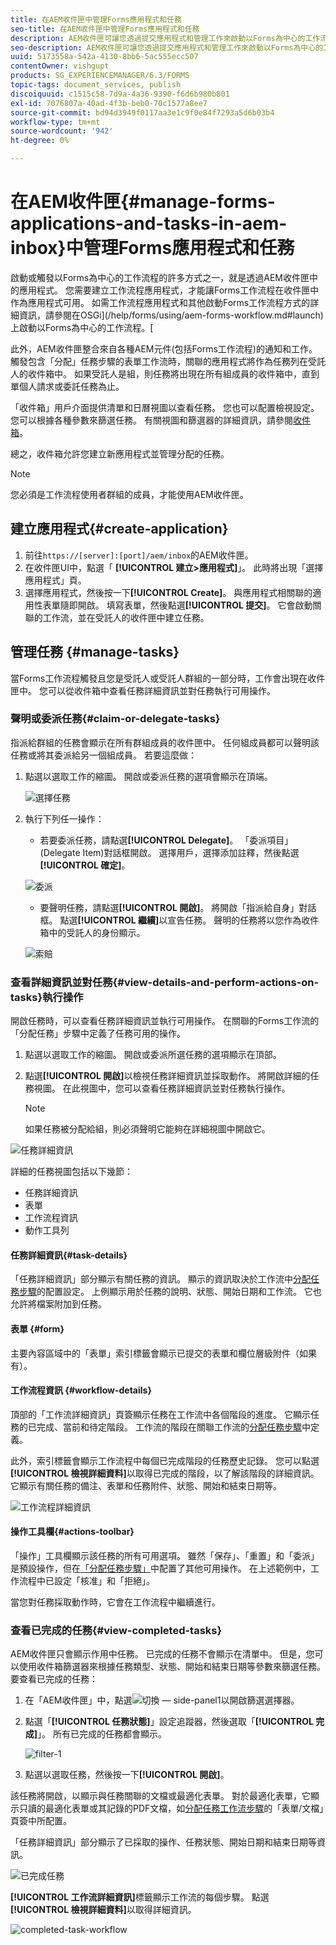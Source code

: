 ```yaml
---
title: 在AEM收件匣中管理Forms應用程式和任務
seo-title: 在AEM收件匣中管理Forms應用程式和任務
description: AEM收件匣可讓您透過提交應用程式和管理工作來啟動以Forms為中心的工作流程。
seo-description: AEM收件匣可讓您透過提交應用程式和管理工作來啟動以Forms為中心的工作流程。
uuid: 5173558a-542a-4130-8bb6-5ac555ecc507
contentOwner: vishgupt
products: SG_EXPERIENCEMANAGER/6.3/FORMS
topic-tags: document_services, publish
discoiquuid: c1515c58-7d9a-4a36-9390-f6d6b980b801
exl-id: 7076807a-40ad-4f3b-beb0-70c1577a8ee7
source-git-commit: bd94d3949f0117aa3e1c9f0e84f7293a5d6b03b4
workflow-type: tm+mt
source-wordcount: '942'
ht-degree: 0%

---
```


# 在AEM收件匣{#manage-forms-applications-and-tasks-in-aem-inbox}中管理Forms應用程式和任務

啟動或觸發以Forms為中心的工作流程的許多方式之一，就是透過AEM收件匣中的應用程式。 您需要建立工作流程應用程式，才能讓Forms工作流程在收件匣中作為應用程式可用。 如需工作流程應用程式和其他啟動Forms工作流程方式的詳細資訊，請參閱在OSGi](/help/forms/using/aem-forms-workflow.md#launch)上啟動以Forms為中心的工作流程。[

此外，AEM收件匣整合來自各種AEM元件(包括Forms工作流程)的通知和工作。 觸發包含「分配」任務步驟的表單工作流時，關聯的應用程式將作為任務列在受託人的收件箱中。 如果受託人是組，則任務將出現在所有組成員的收件箱中，直到單個人請求或委託任務為止。

「收件箱」用戶介面提供清單和日曆視圖以查看任務。 您也可以配置檢視設定。 您可以根據各種參數來篩選任務。 有關視圖和篩選器的詳細資訊，請參閱[收件箱](/help/sites-authoring/inbox.md)。

總之，收件箱允許您建立新應用程式並管理分配的任務。

>[!NOTE]
>
>您必須是工作流程使用者群組的成員，才能使用AEM收件匣。

## 建立應用程式{#create-application}

1. 前往`https://[server]:[port]/aem/inbox`的AEM收件匣。
1. 在收件匣UI中，點選「 **[!UICONTROL 建立>應用程式]**」。 此時將出現「選擇應用程式」頁。
1. 選擇應用程式，然後按一下&#x200B;**[!UICONTROL Create]**。 與應用程式相關聯的適用性表單隨即開啟。 填寫表單，然後點選&#x200B;**[!UICONTROL 提交]**。 它會啟動關聯的工作流，並在受託人的收件匣中建立任務。

## 管理任務 {#manage-tasks}

當Forms工作流程觸發且您是受託人或受託人群組的一部分時，工作會出現在收件匣中。 您可以從收件箱中查看任務詳細資訊並對任務執行可用操作。

### 聲明或委派任務{#claim-or-delegate-tasks}

指派給群組的任務會顯示在所有群組成員的收件匣中。 任何組成員都可以聲明該任務或將其委派給另一個組成員。 若要這麼做：

1. 點選以選取工作的縮圖。 開啟或委派任務的選項會顯示在頂端。

   ![選擇任務](assets/select-task.png)

1. 執行下列任一操作：

   * 若要委派任務，請點選&#x200B;**[!UICONTROL Delegate]**。 「委派項目」(Delegate Item)對話框開啟。 選擇用戶，選擇添加註釋，然後點選&#x200B;**[!UICONTROL 確定]**。

   ![委派](assets/delegate.png)

   * 要聲明任務，請點選&#x200B;**[!UICONTROL 開啟]**。 將開啟「指派給自身」對話框。 點選&#x200B;**[!UICONTROL 繼續]**&#x200B;以宣告任務。 聲明的任務將以您作為收件箱中的受託人的身份顯示。

   ![索賠](assets/claim.png)

### 查看詳細資訊並對任務{#view-details-and-perform-actions-on-tasks}執行操作

開啟任務時，可以查看任務詳細資訊並執行可用操作。 在關聯的Forms工作流的「分配任務」步驟中定義了任務可用的操作。

1. 點選以選取工作的縮圖。 開啟或委派所選任務的選項顯示在頂部。
1. 點選&#x200B;**[!UICONTROL 開啟]**&#x200B;以檢視任務詳細資訊並採取動作。 將開啟詳細的任務視圖。 在此視圖中，您可以查看任務詳細資訊並對任務執行操作。

   >[!NOTE]
   >
   >如果任務被分配給組，則必須聲明它能夠在詳細視圖中開啟它。

![任務詳細資訊](assets/task-details.png)

詳細的任務視圖包括以下幾節：

* 任務詳細資訊
* 表單
* 工作流程資訊
* 動作工具列

#### 任務詳細資訊{#task-details}

「任務詳細資訊」部分顯示有關任務的資訊。 顯示的資訊取決於工作流中[分配任務步驟](/help/sites-developing/workflows-step-ref.md)的配置設定。 上例顯示用於任務的說明、狀態、開始日期和工作流。 它也允許將檔案附加到任務。

#### 表單 {#form}

主要內容區域中的「表單」索引標籤會顯示已提交的表單和欄位層級附件（如果有）。

#### 工作流程資訊 {#workflow-details}

頂部的「工作流詳細資訊」頁簽顯示任務在工作流中各個階段的進度。 它顯示任務的已完成、當前和待定階段。 工作流的階段在關聯工作流的[分配任務步驟](/help/sites-developing/workflows-step-ref.md)中定義。

此外，索引標籤會顯示工作流程中每個已完成階段的任務歷史記錄。 您可以點選&#x200B;**[!UICONTROL 檢視詳細資料]**&#x200B;以取得已完成的階段，以了解該階段的詳細資訊。 它顯示有關任務的備注、表單和任務附件、狀態、開始和結束日期等。

![工作流程詳細資訊](assets/workflow-details.png)

#### 操作工具欄{#actions-toolbar}

「操作」工具欄顯示該任務的所有可用選項。 雖然「保存」、「重置」和「委派」是預設操作，但在[「分配任務步驟」](/help/sites-developing/workflows-step-ref.md)中配置了其他可用操作。 在上述範例中，工作流程中已設定「核准」和「拒絕」。

當您對任務採取動作時，它會在工作流程中繼續進行。

### 查看已完成的任務{#view-completed-tasks}

AEM收件匣只會顯示作用中任務。 已完成的任務不會顯示在清單中。 但是，您可以使用收件箱篩選器來根據任務類型、狀態、開始和結束日期等參數來篩選任務。 要查看已完成的任務：

1. 在「AEM收件匣」中，點選![切換 — side-panel1](assets/toggle-side-panel1.png)以開啟篩選選擇器。
1. 點選「**[!UICONTROL 任務狀態]**」設定追蹤器，然後選取「**[!UICONTROL 完成]**」。 所有已完成的任務都會顯示。

   ![filter-1](assets/filter-1.png)

1. 點選以選取任務，然後按一下&#x200B;**[!UICONTROL 開啟]**。

該任務將開啟，以顯示與任務關聯的文檔或最適化表單。 對於最適化表單，它顯示只讀的最適化表單或其記錄的PDF文檔，如[分配任務工作流步驟](/help/sites-developing/workflows-step-ref.md)的「表單/文檔」頁簽中所配置。

「任務詳細資訊」部分顯示了已採取的操作、任務狀態、開始日期和結束日期等資訊。

![已完成任務](assets/completed-task.png)

**[!UICONTROL 工作流詳細資訊]**&#x200B;標籤顯示工作流的每個步驟。 點選&#x200B;**[!UICONTROL 檢視詳細資料]**&#x200B;以取得詳細資訊。

![completed-task-workflow](assets/completed-task-workflow.png)
